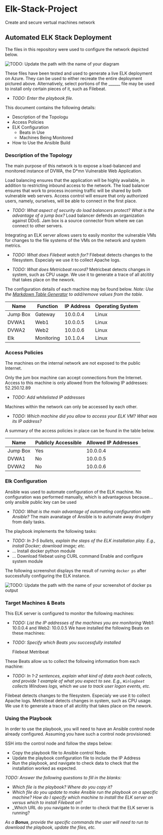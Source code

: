# Elk-Stack-Project
Create and secure vertual machines network 
## Automated ELK Stack Deployment

The files in this repository were used to configure the network depicted below.

![TODO: Update the path with the name of your diagram](https://drive.google.com/file/d/1Cz0s3NfbKwJlKtX96Svtgz5MpM5IP6gv/view?usp=sharing)



These files have been tested and used to generate a live ELK deployment on Azure. They can be used to either recreate the entire deployment pictured above. Alternatively, select portions of the ______ file may be used to install only certain pieces of it, such as Filebeat.

  - _TODO: Enter the playbook file._ 

This document contains the following details:
- Description of the Topologu
- Access Policies
- ELK Configuration
  - Beats in Use
  - Machines Being Monitored
- How to Use the Ansible Build


### Description of the Topology

The main purpose of this network is to expose a load-balanced and monitored instance of DVWA, the D*mn Vulnerable Web Application.

Load balancing ensures that the application will be highly available, in addition to restricting inbound access to the network. The load balancer ensures that work to process incoming traffic will be shared by both vulnerable web servers. Access control will ensure that only authorized users, namely, ourselves, will be able to connect in the first place.
- _TODO: What aspect of security do load balancers protect? What is the advantage of a jump box?_
Load balancer defends an organization against DDoS.
Jam box is a source connector from where we can connect to other servers.

Integrating an ELK server allows users to easily monitor the vulnerable VMs for changes to the file systems of the VMs on the network and system metrics.
- _TODO: What does Filebeat watch for?_ Filebeat detects changes to the filesystem. Especialy we use it to collect Apache logs.

- _TODO: What does Metricbeat record?_ Metricbeat detects changes in system, such as CPU usage. We use it to generate a trace of all atcitity that takes place on the nework.

The configuration details of each machine may be found below.
_Note: Use the [Markdown Table Generator](http://www.tablesgenerator.com/markdown_tables) to add/remove values from the table_.

| Name     | Function | IP Address | Operating System |
|----------|----------|------------|------------------|
| Jump Box | Gateway  | 10.0.0.4   | Linux            |
| DVWA1    |   Web1   | 10.0.0.5   | Linux            |
| DVWA2    |   Web2   | 10.0.0.6   | Linux            |
| Elk      |Monitoring| 10.1.0.4   | Linux            |

### Access Policies

The machines on the internal network are not exposed to the public Internet. 

Only the jum box machine can accept connections from the Internet. Access to this machine is only allowed from the following IP addresses: 52.250.12.89
- _TODO: Add whitelisted IP addresses_

Machines within the network can only be accessed by each other.
- _TODO: Which machine did you allow to access your ELK VM? What was its IP address?_

A summary of the access policies in place can be found in the table below.

| Name     | Publicly Accessible | Allowed IP Addresses |
|----------|---------------------|----------------------|
| Jump Box |     Yes             | 10.0.0.4             |
| DVWA1    |     No              | 10.0.0.5             |
| DVWA2    |     No              | 10.0.0.6             |
 
### Elk Configuration

Ansible was used to automate configuration of the ELK machine. No configuration was performed manually, which is advantageous because... only ansible public key can be used
- _TODO: What is the main advantage of automating configuration with Ansible?_
The main avanatage of Ansible is to automate away drudgery from daily tasks.

The playbook implements the following tasks:
- _TODO: In 3-5 bullets, explain the steps of the ELK installation play. E.g., install Docker; download image; etc._
- ... Install docker python module
- ... Download filebeat using CURL command
      Enable and configure system module

The following screenshot displays the result of running `docker ps` after successfully configuring the ELK instance.


![TODO: Update the path with the name of your screenshot of docker ps output](Images/docker_ps_output.png)

### Target Machines & Beats
This ELK server is configured to monitor the following machines:
- _TODO: List the IP addresses of the machines you are monitoring_
Web1: 10.0.0.4    and Web2: 10.0.0.5
We have installed the following Beats on these machines:
- _TODO: Specify which Beats you successfully installed_

  Filebeat 
  Metribeat


These Beats allow us to collect the following information from each machine:
- _TODO: In 1-2 sentences, explain what kind of data each beat collects, and provide 1 example of what you expect to see. E.g., `Winlogbeat` collects Windows logs, which we use to track user logon events, etc._

Filebeat detects changes to the filesystem. Especialy we use it to collect Apache logs.
Metricbeat detects changes in system, such as CPU usage. We use it to generate a trace of all atcitity that takes place on the nework.

### Using the Playbook
In order to use the playbook, you will need to have an Ansible control node already configured. Assuming you have such a control node provisioned: 

SSH into the control node and follow the steps below:
- Copy the playbook file to Ansible control Node.
- Update the playbook configuration file to include the IP Address
- Run the playbook, and navigate to check data to check that the installation worked as expected.

_TODO: Answer the following questions to fill in the blanks:_
- _Which file is the playbook? Where do you copy it?_
- _Which file do you update to make Ansible run the playbook on a specific machine? How do I specify which machine to install the ELK server on versus which to install Filebeat on?_
- _Which URL do you navigate to in order to check that the ELK server is running?

_As a **Bonus**, provide the specific commands the user will need to run to download the playbook, update the files, etc._
